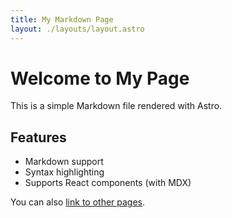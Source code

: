 ```yaml
---
title: My Markdown Page
layout: ./layouts/layout.astro
---
```


# Welcome to My Page

This is a simple Markdown file rendered with Astro.

## Features

- Markdown support
- Syntax highlighting
- Supports React components (with MDX)

You can also [link to other pages](/About).